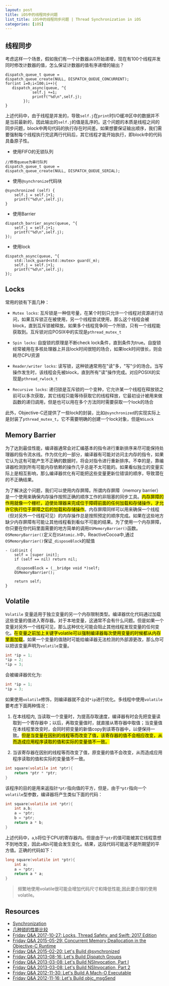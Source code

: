 ```yaml
---
layout: post
title: iOS中的线程同步问题 
list_title: iOS中的线程同步问题 | Thread Synchronization in iOS
categories: [iOS]
---
```


## 线程同步

考虑这样一个场景，假如我们有一个计数器从0开始递增，现在有100个线程并发同时修改计数器的值，怎么保证计数器的值有序递增的输出？

```objc
dispatch_queue_t queue =
dispatch_queue_create(NULL, DISPATCH_QUEUE_CONCURRENT);
for(int i=0;i<100;i++){
   dispatch_async(queue, ^{
            self.j +=1;
            printf("%d\n",self.j);
        });
}
```
上述代码中，由于线程是并发的，导致`self.j`在`print`时I/O缓冲区中的数据并不是当前最新的，因此输出的`self.j`的值是乱序的。这个问题的本质是线程之间的同步问题，block中两句代码的执行存在时间差。如果想要保证输出顺序，我们需要强制每个线程执行完这两行代码后，其它线程才能开始执行，即block中的代码具备原子性。

- 使用FIFO的无锁队列

```objc
//修改queue为串行队列
dispatch_queue_t queue =
dispatch_queue_create(NULL, DISPATCH_QUEUE_SERIAL);
```
- 使用`@synchronize`代码块

```objc
@synchronized (self) {
	self.j = self.j+1;
	printf("%d\n",self.j);
}
```
- 使用Barrier

```objc
dispatch_barrier_async(queue, ^{
	self.j = self.j+1;
	printf("%d\n",self.j);
});
```

- 使用lock

```objc
dispatch_async(queue, ^{
	std::lock_guard<std::mutex> guard(_m);
	self.j = self.j+1;
	printf("%d\n",self.j);
});
```

## Locks

常用的锁有下面几种：

- `Mutex locks`: 互斥锁是一种信号量，在某个时刻只允许一个线程对资源进行访问，如果互斥锁正在被使用，另一个线程尝试使用，那么这个线程会被block，直到互斥锁被释放。如果多个线程竞争同一个所锁，只有一个线程能获取到。互斥锁对应POSIX中的实现是`pthread_mutex_t`

- `Spin locks`: 自旋锁的原理是不断check lock条件，直到条件为true。自旋锁经常被用在多核处理器上并且lock时间很短的场合，如果lock时间很长，则会耗尽CPU资源

- `Reader/writer locks`: 读写锁，这种锁通常用在"读"多，"写"少的场合。当写操作发生时，该线程会先被block，直到所有"读"操作完成。对应POSIX的实现是`pthread_rwlock_t`

- `Recursive locks`: 递归锁是互斥锁的一个变种，它允许某一个线程在释放锁之前可以多次获取，其它线程只能等待获取它的线程释放，它最初设计被用来做函数的递归调用，但是也可以用在多个方法同时需要获取一个lock的场合

此外，Objective-C还提供了一些lock的封装，比如`@synchronized`的实现实际上是封装了`pthread_mutex_t`，它不需要明确的创建一个lock对象，但是`NSLock`


## Memory Barrier

为了达到最佳性能，编译器通常会对汇编基本的指令进行重新排序来尽可能保持处理器的指令流水线。作为优化的一部分，编译器有可能对访问主内存的指令，如果它认为这有可能产生不正确的数据时，将会对指令进行重新排序。不幸的是，靠编译器检测到所有可能内存依赖的操作几乎总是不太可能的。如果看似独立的变量实际上是相互影响，那么编译器优化有可能把这些变量更新位错误的顺序，导致潜在的不正确结果。

为了解决这个问题，我们可以使用内存屏障。所谓内存屏障（memory barrier）是一个使用来确保内存操作按照正确的顺序工作的非阻塞的同步工具。<mark>内存屏障的作用就像一个栅栏，迫使处理器来完成位于障碍前面的任何加载和存储操作，才允许它执行位于屏障之后的加载和存储操作</mark>。内存屏障同样可以用来确保一个线程（但对另外一个线程可见）的内存操作总是按照预定的顺序完成。如果在这些地方缺少内存屏障有可能让其他线程看到看似不可能的结果。为了使用一个内存屏障，你只要在你代码里面需要的地方简单的调用`OSMemoryBarrier()`函数。`OSMemoryBarrier()`定义在`OSAtomic.h`中，ReactiveCocoa中,通过`OSMemoryBarrier()`保证`_disposeBlock`的赋值

```objc
- (id)init {
	self = [super init];
	if (self == nil) return nil;

	_disposeBlock = (__bridge void *)self;
	OSMemoryBarrier();

	return self;
}
```

## Volatile

`Volatile` 变量适用于独立变量的另一个内存限制类型。编译器优化代码通过加载这些变量的值进入寄存器。对于本地变量，这通常不会有什么问题。但是如果一个变量对另外一个线程可见，那么这种优化可能会阻止其他线程发现变量的任何变化。<mark>在变量之前加上关键字volatile可以强制编译器每次使用变量的时候都从内存里面加载</mark>。如果一个变量的值随时可能给编译器无法检测的外部源更改，那么你可以把该变量声明为`volatile`变量。

```c
int *ip = 1;
*ip = 2;
*ip = 3;
```
会被编译器优化为:

```c
int *ip = 1;
*ip = 3;
```

如果使用`volatile`修饰，则编译器就不会对`*ip`进行优化。多线程中使用`volatile`要考虑下面两种情况：

1. 在本线程内, 当读取一个变量时，为提高存取速度，编译器有时会先把变量读取到一个寄存器中；以后，再取变量值时，就直接从寄存器中取值；当变量值在本线程里改变时，会同时把变量的新值copy到该寄存器中，以便保持一致。<mark>但是当变量在因别的线程等而改变了值，该寄存器的值不会相应改变，从而造成应用程序读取的值和实际的变量值不一致。</mark>

2. 当该寄存器在因别的线程等而改变了值，原变量的值不会改变，从而造成应用程序读取的值和实际的变量值不一致。

```c
int square(volatile int *ptr){
	return *ptr * *ptr;
}
```

该程序的目的是用来返指针`*ptr`指向值的平方，但是，由于`*ptr`指向一个`volatile`型参数，编译器将产生类似下面的代码：

```c
int square(volatile int *ptr){
	int a,b;
	a = *ptr;
	b = *ptr;
	return a * b;
}
```
上述代码中，`a`,`b`将位于CPU的寄存器内。但是由于`*ptr`的值可能被其它线程意想不到地改变，因此`a`和`b`可能会发生变化。结果，这段代码可能返不是所期望的平方值。正确的代码如下：

```c
long square(volatile int *ptr){
	int a;
	a = *ptr;
	return a * a;
}
```
> 频繁地使用volatile很可能会增加代码尺寸和降低性能,因此要合理的使用volatile。

## Resources

- [Synchronization](http://www.dreamingwish.com/article/the-ios-multithreaded-programming-guide-4-thread-synchronization.html)
- [几种锁的性能比较](http://perpendiculo.us/2009/09/synchronized-nslock-pthread-osspinlock-showdown-done-right/)
- [Friday Q&A 2017-10-27: Locks, Thread Safety, and Swift: 2017 Edition](https://www.mikeash.com/pyblog/friday-qa-2017-10-27-locks-thread-safety-and-swift-2017-edition.html)
- [Friday Q&A 2015-05-29: Concurrent Memory Deallocation in the Objective-C Runtime](https://www.mikeash.com/pyblog/friday-qa-2015-05-29-concurrent-memory-deallocation-in-the-objective-c-runtime.html)
- [Friday Q&A 2015-02-20: Let's Build @synchronized](https://www.mikeash.com/pyblog/friday-qa-2015-02-20-lets-build-synchronized.html)
- [Friday Q&A 2013-08-16: Let's Build Dispatch Groups](https://www.mikeash.com/pyblog/friday-qa-2013-08-16-lets-build-dispatch-groups.html)
- [Friday Q&A 2013-03-08: Let's Build NSInvocation, Part I](https://www.mikeash.com/pyblog/friday-qa-2013-08-16-lets-build-dispatch-groups.html)
- [Friday Q&A 2013-03-08: Let's Build NSInvocation, Part 2](https://www.mikeash.com/pyblog/friday-qa-2013-03-22-lets-build-nsinvocation-part-ii.html)
- [Friday Q&A 2012-11-30: Let's Build A Mach-O Executable](https://www.mikeash.com/pyblog/friday-qa-2012-11-30-lets-build-a-mach-o-executable.html)
- [Friday Q&A 2012-11-16: Let's Build objc_msgSend](https://www.mikeash.com/pyblog/friday-qa-2012-11-16-lets-build-objc_msgsend.html)